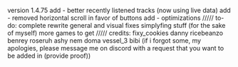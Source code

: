 version 1.4.75
add - better recently listened tracks (now using live data)
add - removed horizontal scroll in favor of buttons
add - optimizations
/////
to-do:
complete rewrite 
general and visual fixes
simplyfing stuff (for the sake of myself)
more games to get
/////
credits:
fixy_cookies
danny
ricebeanzo
benrey
roseruh
ashy
nem
doma
vessel_3
bibi
(if i forgot some, my apologies, please message me on discord with a request that you want to be added in (provide proof))
